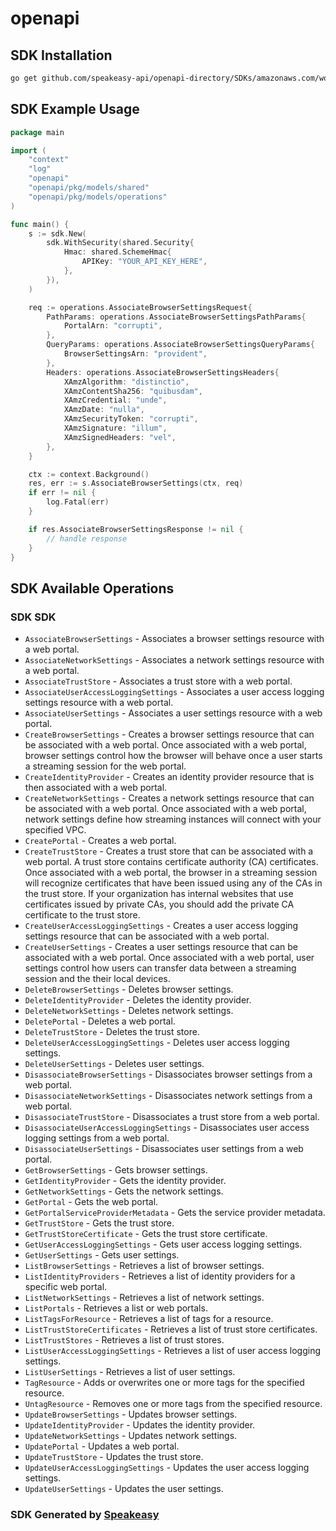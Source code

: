 # openapi

<!-- Start SDK Installation -->
## SDK Installation

```bash
go get github.com/speakeasy-api/openapi-directory/SDKs/amazonaws.com/workspaces-web/2020-07-08/go
```
<!-- End SDK Installation -->

## SDK Example Usage
<!-- Start SDK Example Usage -->
```go
package main

import (
    "context"
    "log"
    "openapi"
    "openapi/pkg/models/shared"
    "openapi/pkg/models/operations"
)

func main() {
    s := sdk.New(
        sdk.WithSecurity(shared.Security{
            Hmac: shared.SchemeHmac{
                APIKey: "YOUR_API_KEY_HERE",
            },
        }),
    )

    req := operations.AssociateBrowserSettingsRequest{
        PathParams: operations.AssociateBrowserSettingsPathParams{
            PortalArn: "corrupti",
        },
        QueryParams: operations.AssociateBrowserSettingsQueryParams{
            BrowserSettingsArn: "provident",
        },
        Headers: operations.AssociateBrowserSettingsHeaders{
            XAmzAlgorithm: "distinctio",
            XAmzContentSha256: "quibusdam",
            XAmzCredential: "unde",
            XAmzDate: "nulla",
            XAmzSecurityToken: "corrupti",
            XAmzSignature: "illum",
            XAmzSignedHeaders: "vel",
        },
    }

    ctx := context.Background()
    res, err := s.AssociateBrowserSettings(ctx, req)
    if err != nil {
        log.Fatal(err)
    }

    if res.AssociateBrowserSettingsResponse != nil {
        // handle response
    }
}
```
<!-- End SDK Example Usage -->

<!-- Start SDK Available Operations -->
## SDK Available Operations

### SDK SDK

* `AssociateBrowserSettings` - Associates a browser settings resource with a web portal.
* `AssociateNetworkSettings` - Associates a network settings resource with a web portal.
* `AssociateTrustStore` - Associates a trust store with a web portal.
* `AssociateUserAccessLoggingSettings` - Associates a user access logging settings resource with a web portal.
* `AssociateUserSettings` - Associates a user settings resource with a web portal.
* `CreateBrowserSettings` - Creates a browser settings resource that can be associated with a web portal. Once associated with a web portal, browser settings control how the browser will behave once a user starts a streaming session for the web portal. 
* `CreateIdentityProvider` - Creates an identity provider resource that is then associated with a web portal.
* `CreateNetworkSettings` - Creates a network settings resource that can be associated with a web portal. Once associated with a web portal, network settings define how streaming instances will connect with your specified VPC. 
* `CreatePortal` - Creates a web portal.
* `CreateTrustStore` - Creates a trust store that can be associated with a web portal. A trust store contains certificate authority (CA) certificates. Once associated with a web portal, the browser in a streaming session will recognize certificates that have been issued using any of the CAs in the trust store. If your organization has internal websites that use certificates issued by private CAs, you should add the private CA certificate to the trust store. 
* `CreateUserAccessLoggingSettings` - Creates a user access logging settings resource that can be associated with a web portal.
* `CreateUserSettings` - Creates a user settings resource that can be associated with a web portal. Once associated with a web portal, user settings control how users can transfer data between a streaming session and the their local devices. 
* `DeleteBrowserSettings` - Deletes browser settings.
* `DeleteIdentityProvider` - Deletes the identity provider.
* `DeleteNetworkSettings` - Deletes network settings.
* `DeletePortal` - Deletes a web portal.
* `DeleteTrustStore` - Deletes the trust store.
* `DeleteUserAccessLoggingSettings` - Deletes user access logging settings.
* `DeleteUserSettings` - Deletes user settings.
* `DisassociateBrowserSettings` - Disassociates browser settings from a web portal.
* `DisassociateNetworkSettings` - Disassociates network settings from a web portal.
* `DisassociateTrustStore` - Disassociates a trust store from a web portal.
* `DisassociateUserAccessLoggingSettings` - Disassociates user access logging settings from a web portal.
* `DisassociateUserSettings` - Disassociates user settings from a web portal.
* `GetBrowserSettings` - Gets browser settings.
* `GetIdentityProvider` - Gets the identity provider.
* `GetNetworkSettings` - Gets the network settings.
* `GetPortal` - Gets the web portal.
* `GetPortalServiceProviderMetadata` - Gets the service provider metadata.
* `GetTrustStore` - Gets the trust store.
* `GetTrustStoreCertificate` - Gets the trust store certificate.
* `GetUserAccessLoggingSettings` - Gets user access logging settings.
* `GetUserSettings` - Gets user settings.
* `ListBrowserSettings` - Retrieves a list of browser settings.
* `ListIdentityProviders` - Retrieves a list of identity providers for a specific web portal.
* `ListNetworkSettings` - Retrieves a list of network settings.
* `ListPortals` - Retrieves a list or web portals.
* `ListTagsForResource` - Retrieves a list of tags for a resource.
* `ListTrustStoreCertificates` - Retrieves a list of trust store certificates.
* `ListTrustStores` - Retrieves a list of trust stores.
* `ListUserAccessLoggingSettings` - Retrieves a list of user access logging settings.
* `ListUserSettings` - Retrieves a list of user settings.
* `TagResource` - Adds or overwrites one or more tags for the specified resource.
* `UntagResource` - Removes one or more tags from the specified resource.
* `UpdateBrowserSettings` - Updates browser settings.
* `UpdateIdentityProvider` - Updates the identity provider. 
* `UpdateNetworkSettings` - Updates network settings.
* `UpdatePortal` - Updates a web portal.
* `UpdateTrustStore` - Updates the trust store.
* `UpdateUserAccessLoggingSettings` - Updates the user access logging settings.
* `UpdateUserSettings` - Updates the user settings.
<!-- End SDK Available Operations -->

### SDK Generated by [Speakeasy](https://docs.speakeasyapi.dev/docs/using-speakeasy/client-sdks)
